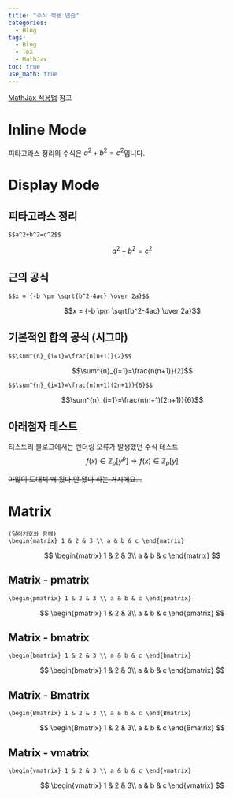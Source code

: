 ```yaml
---
title: "수식 적용 연습"
categories:
  - Blog
tags:
  - Blog
  - TeX
  - MathJax
toc: true
use_math: true
---
```


[MathJax 적용법](https://subinium.github.io/mathjax/) 참고

# Inline Mode
피타고라스 정리의 수식은 $a^2+b^2=c^2$입니다.

# Display Mode
## 피타고라스 정리  
```
$$a^2+b^2=c^2$$
```
$$a^2+b^2=c^2$$  
## 근의 공식  
```
$$x = {-b \pm \sqrt{b^2-4ac} \over 2a}$$
```
$$x = {-b \pm \sqrt{b^2-4ac} \over 2a}$$  
## 기본적인 합의 공식 (시그마)
```
$$\sum^{n}_{i=1}=\frac{n(n+1)}{2}$$
```
$$\sum^{n}_{i=1}=\frac{n(n+1)}{2}$$
```
$$\sum^{n}_{i=1}=\frac{n(n+1)(2n+1)}{6}$$
```
$$\sum^{n}_{i=1}=\frac{n(n+1)(2n+1)}{6}$$

## 아래첨자 테스트
티스토리 블로그에서는 렌더링 오류가 발생했던 수식 테스트
$$f(x) \in \mathbb{Z}_{p}[y^p] \Rightarrow f(x) \in \mathbb{Z}_{p}[y]$$

~~아않이 도대체 왜 됬다 안 됐다 하는 거시에요...~~

# Matrix
```
(달러기호와 함께)
\begin{matrix} 1 & 2 & 3 \\ a & b & c \end{matrix}
```
$$
\begin{matrix}
1 & 2 & 3\\
a & b & c
\end{matrix}
$$

## Matrix - pmatrix
```
\begin{pmatrix} 1 & 2 & 3 \\ a & b & c \end{pmatrix}
```
$$
\begin{pmatrix}
1 & 2 & 3\\
a & b & c
\end{pmatrix}
$$

## Matrix - bmatrix
```
\begin{bmatrix} 1 & 2 & 3 \\ a & b & c \end{bmatrix}
```
$$
\begin{bmatrix}
1 & 2 & 3\\
a & b & c
\end{bmatrix}
$$

## Matrix - Bmatrix
```
\begin{Bmatrix} 1 & 2 & 3 \\ a & b & c \end{Bmatrix}
```
$$
\begin{Bmatrix}
1 & 2 & 3\\
a & b & c
\end{Bmatrix}
$$

## Matrix - vmatrix
```
\begin{vmatrix} 1 & 2 & 3 \\ a & b & c \end{vmatrix}
```
$$
\begin{vmatrix}
1 & 2 & 3\\
a & b & c
\end{vmatrix}
$$